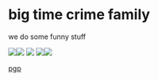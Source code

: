 # big time crime family
we do some funny stuff

![](https://cdn.discordapp.com/attachments/306479822870282241/1020322868724248638/giga_chad_iq_discord_says.gif?ex=65cf60b8&is=65bcebb8&hm=80366f59fb3da2b066c8d7c841e7663087f8808da62a9c37903587013ec9d4ae&)<img src="https://cdn.discordapp.com/attachments/1168566979704139940/1203021854328229908/yJzSd4GhVQ.png?ex=65cf9469&is=65bd1f69&hm=b25d3a5dcd1d6231327b2d147cf0fbba3ac11b06e4387df0a2918f4042ced593&">
![](https://media1.tenor.com/m/kyFM92F79HwAAAAC/memes.gif)
![](https://media1.tenor.com/m/bfLfPdo2lHkAAAAd/cat-normal.gif)![](https://media.discordapp.net/attachments/1154083539999011008/1171129730909614110/speed.gif?width=549&height=682&ex=65ca4c8e&is=65b7d78e&hm=0e679c23dd25c5344b219c4ca56ce54a43be32c2599e470ae1f3ddf9c124efd4&)

[pgp][1]

[1]: https://trillium.rf.gd/pgp.html
